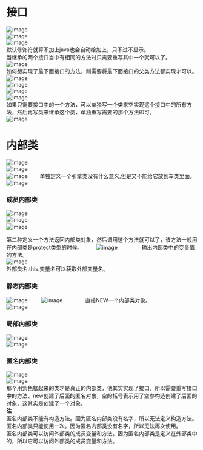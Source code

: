 # 接口
![image](https://github.com/DamaKiller/LargeleafHydrangea/assets/96570699/3457ce74-d0a7-43a4-a4bb-1835c0af2b9e)  
![image](https://github.com/DamaKiller/LargeleafHydrangea/assets/96570699/540f3baa-9a0b-469e-a5d4-c8275f5b6def)  
![image](https://github.com/DamaKiller/LargeleafHydrangea/assets/96570699/e3a9855c-84a5-4027-8a61-3ac6251a4367)  
默认修饰符就算不加上java也会自动给加上，只不过不显示。  
当继承的两个接口当中有相同的方法时只需要重写其中一个就可以了。  
![image](https://github.com/DamaKiller/LargeleafHydrangea/assets/96570699/9416c2f7-6ede-46d4-9522-a2f42a13de6b)  
如何想实现了最下面接口的方法，则需要将最下面接口的父类方法都实现才可以。    
![image](https://github.com/DamaKiller/LargeleafHydrangea/assets/96570699/8b0108be-58ba-4fa3-b88d-cda6f2d46da1)   
![image](https://github.com/DamaKiller/LargeleafHydrangea/assets/96570699/6ee0f096-c80f-4a08-bb7c-f50f5ea219d5)   
![image](https://github.com/DamaKiller/LargeleafHydrangea/assets/96570699/e0ed4739-f2eb-4677-8248-b257d6eae3ad)     
![image](https://github.com/DamaKiller/LargeleafHydrangea/assets/96570699/568bd5df-ed54-4fc7-b6b4-217345411bf6)    
如果只需要接口中的一个方法，可以单独写一个类来空实现这个接口中的所有方法，然后再写类来继承这个类，单独重写需要的那个方法即可。  
![image](https://github.com/DamaKiller/LargeleafHydrangea/assets/96570699/6cf4d322-cc2b-4665-a811-3451807da2d5)   


# 内部类
![image](https://github.com/DamaKiller/LargeleafHydrangea/assets/96570699/08a1b05d-d9f6-4319-b161-34f6e6f6ade0)   
![image](https://github.com/DamaKiller/LargeleafHydrangea/assets/96570699/268acf85-7b0e-485b-84b0-3a21514a6a5c)    
![image](https://github.com/DamaKiller/LargeleafHydrangea/assets/96570699/d189788f-4454-4bb8-ab4c-db8e80bc77e5)　　
单独定义一个引擎类没有什么意义,但是又不能给它放到车类里面。   
![image](https://github.com/DamaKiller/LargeleafHydrangea/assets/96570699/cc7ffa8d-df40-440e-8284-1ca5437f5126)    


### 成员内部类
![image](https://github.com/DamaKiller/LargeleafHydrangea/assets/96570699/266f40b4-0e96-4795-b2d2-5fc930f750e6)    
![image](https://github.com/DamaKiller/LargeleafHydrangea/assets/96570699/09153c91-4d5f-4f0a-868a-46efcad8174a)   
![image](https://github.com/DamaKiller/LargeleafHydrangea/assets/96570699/3718e1ac-12f1-4116-9738-4d7c7dc9e033)　　　

第二种定义一个方法返回内部类对象，然后调用这个方法就可以了，该方法一般用在内部类是protect类型的时候。   　　
![image](https://github.com/DamaKiller/LargeleafHydrangea/assets/96570699/7ec6dc04-c692-4847-8a26-912e96ef0b03)　　 　　
输出内部类中的变量值的方法。  
![image](https://github.com/DamaKiller/LargeleafHydrangea/assets/96570699/2d5aa210-9c1e-44e7-8916-0d7f12ede570)   
外部类名.this.变量名可以获取外部变量名。   


### 静态内部类
![image](https://github.com/DamaKiller/LargeleafHydrangea/assets/96570699/3750bad5-a9c4-4d04-8436-74848e6ff389)   　　
![image](https://github.com/DamaKiller/LargeleafHydrangea/assets/96570699/10318c25-df04-482d-a812-c11fae82cd27)　　　　
直接NEW一个内部类对象。  
![image](https://github.com/DamaKiller/LargeleafHydrangea/assets/96570699/65b0a325-dbe2-4bff-921e-751180ff65d7)   


### 局部内部类
![image](https://github.com/DamaKiller/LargeleafHydrangea/assets/96570699/1ddfa4de-9d16-4189-a913-a6959c918d92)  
![image](https://github.com/DamaKiller/LargeleafHydrangea/assets/96570699/3e09aa9f-d668-465b-a279-ec303cfa8dc5)  


### 匿名内部类
![image](https://github.com/DamaKiller/LargeleafHydrangea/assets/96570699/9f2792c7-c5aa-4667-9a51-682f6843bc4f)   
![image](https://github.com/DamaKiller/LargeleafHydrangea/assets/96570699/fd55f0ca-3a5f-408f-a7c7-665c68efb628)  
那个用紫色框起来的类才是真正的内部类，他其实实现了接口，所以需要重写接口中的方法、new创建了后面的匿名对象，空的括号表示用了空参构造创建了后面的对象，这其实是创建了一个对象。      
**注**  
匿名内部类不能有构造方法。因为匿名内部类没有名字，所以无法定义构造方法。  
匿名内部类只能使用一次。因为匿名内部类没有名字，所以无法再次使用。  
匿名内部类可以访问外部类的成员变量和方法。因为匿名内部类是定义在外部类中的，所以它可以访问外部类的成员变量和方法。  


















